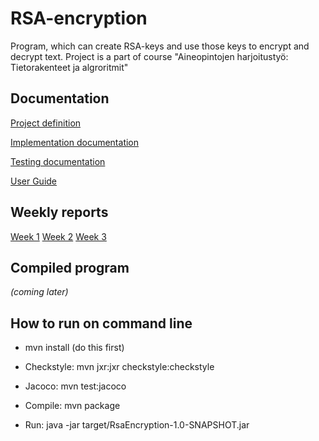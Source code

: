 # RSA-encryption

Program, which can create RSA-keys and use those keys to encrypt and decrypt text.
Project is a part of course "Aineopintojen harjoitustyö: Tietorakenteet ja algroritmit"

## Documentation

[Project definition](documentation/definition.md)

[Implementation documentation](documentation/implementation.md)

[Testing documentation](documentation/testing.md)

[User Guide](documentation/userguide.md)

## Weekly reports

[Week 1](documentation/weekreport1.md)
[Week 2](documentation/weekreport2.md)
[Week 3](documentation/weekreport3.md)

## Compiled program

*(coming later)*

## How to run on command line

- mvn install  (do this first)

- Checkstyle: mvn jxr:jxr checkstyle:checkstyle
- Jacoco: mvn test:jacoco

- Compile: mvn package
- Run: java -jar target/RsaEncryption-1.0-SNAPSHOT.jar
